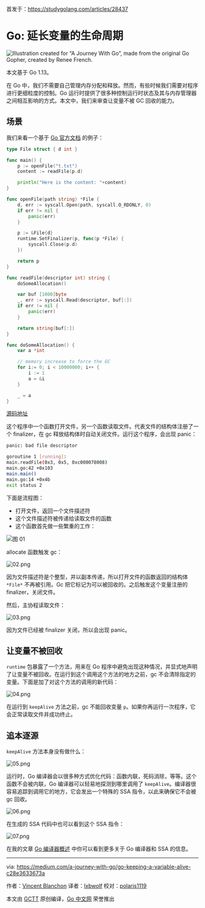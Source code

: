 首发于：https://studygolang.com/articles/28437

# Go: 延长变量的生命周期

![Illustration created for “A Journey With Go”, made from the original Go Gopher, created by Renee French.](https://raw.githubusercontent.com/studygolang/gctt-images2/master/20191002-Go-Keeping-a-Variable-Alive/00.png)

本文基于 Go 1.13。

在 Go 中，我们不需要自己管理内存分配和释放。然而，有些时候我们需要对程序进行更细粒度的控制。Go 运行时提供了很多种控制运行时状态及其与内存管理器之间相互影响的方式。本文中，我们来审查让变量不被 GC 回收的能力。

## 场景

我们来看一个基于 [Go 官方文档](https://golang.org/pkg/runtime/#KeepAlive) 的例子：

```go
type File struct { d int }

func main() {
	p := openFile("t.txt")
	content := readFile(p.d)

	println("Here is the content: "+content)
}

func openFile(path string) *File {
	d, err := syscall.Open(path, syscall.O_RDONLY, 0)
	if err != nil {
		panic(err)
	}

	p := &File{d}
	runtime.SetFinalizer(p, func(p *File) {
		syscall.Close(p.d)
	})

	return p
}

func readFile(descriptor int) string {
	doSomeAllocation()

	var buf [1000]byte
	_, err := syscall.Read(descriptor, buf[:])
	if err != nil {
		panic(err)
	}

	return string(buf[:])
}

func doSomeAllocation() {
	var a *int

	// memory increase to force the GC
	for i:= 0; i < 10000000; i++ {
		i := 1
		a = &i
	}

	_ = a
}
```

[源码地址](https://gist.githubusercontent.com/blanchonvincent/a247b6c2af559b62f93377b5d7581b7f/raw/6488ec2a36c28c46f942b7ac8f24af4e75c19a2f/main.go)

这个程序中一个函数打开文件，另一个函数读取文件。代表文件的结构体注册了一个 finalizer，在 gc 释放结构体时自动关闭文件。运行这个程序，会出现 panic：

```bash
panic: bad file descriptor

goroutine 1 [running]:
main.readFile(0x3, 0x5, 0xc000078008)
main.go:42 +0x103
main.main()
main.go:14 +0x4b
exit status 2
```

下面是流程图：

- 打开文件，返回一个文件描述符
- 这个文件描述符被传递给读取文件的函数
- 这个函数首先做一些繁重的工作：

![图 01](https://raw.githubusercontent.com/studygolang/gctt-images2/master/20191002-Go-Keeping-a-Variable-Alive/01.png)

allocate 函数触发 gc：

![02.png](https://raw.githubusercontent.com/studygolang/gctt-images2/master/20191002-Go-Keeping-a-Variable-Alive/02.png)

因为文件描述符是个整型，并以副本传递，所以打开文件的函数返回的结构体 `*File*` 不再被引用。Gc 把它标记为可以被回收的。之后触发这个变量注册的 finalizer，关闭文件。

然后，主协程读取文件：

![03.png](https://raw.githubusercontent.com/studygolang/gctt-images2/master/20191002-Go-Keeping-a-Variable-Alive/03.png)

因为文件已经被 finalizer 关闭，所以会出现 panic。

## 让变量不被回收

`runtime` 包暴露了一个方法，用来在 Go 程序中避免出现这种情况，并显式地声明了让变量不被回收。在运行到这个调用这个方法的地方之前，gc 不会清除指定的变量。下面是加了对这个方法的调用的新代码：

![04.png](https://raw.githubusercontent.com/studygolang/gctt-images2/master/20191002-Go-Keeping-a-Variable-Alive/04.png)

在运行到 `keepAlive` 方法之前，gc 不能回收变量 `p`。如果你再运行一次程序，它会正常读取文件并成功终止。

## 追本逐源

`keepAlive` 方法本身没有做什么：

![05.png](https://raw.githubusercontent.com/studygolang/gctt-images2/master/20191002-Go-Keeping-a-Variable-Alive/05.png)

运行时，Go 编译器会以很多种方式优化代码：函数内联，死码消除，等等。这个函数不会被内联，Go 编译器可以轻易地探测到哪里调用了 `keepAlive`。编译器很容易追踪到调用它的地方，它会发出一个特殊的 SSA 指令，以此来确保它不会被 gc 回收。

![06.png](https://raw.githubusercontent.com/studygolang/gctt-images2/master/20191002-Go-Keeping-a-Variable-Alive/06.png)

在生成的 SSA 代码中也可以看到这个 SSA 指令：

![07.png](https://raw.githubusercontent.com/studygolang/gctt-images2/master/20191002-Go-Keeping-a-Variable-Alive/07.png)

在我的文章 [Go 编译器概述](https://medium.com/a-journey-with-go/go-overview-of-the-compiler-4e5a153ca889) 中你可以看到更多关于 Go 编译器和 SSA 的信息。

---
via: https://medium.com/a-journey-with-go/go-keeping-a-variable-alive-c28e3633673a

作者：[Vincent Blanchon](https://medium.com/@blanchon.vincent)
译者：[lxbwolf](https://github.com/lxbwolf)
校对：[polaris1119](https://github.com/polaris1119)

本文由 [GCTT](https://github.com/studygolang/GCTT) 原创编译，[Go 中文网](https://studygolang.com/) 荣誉推出
